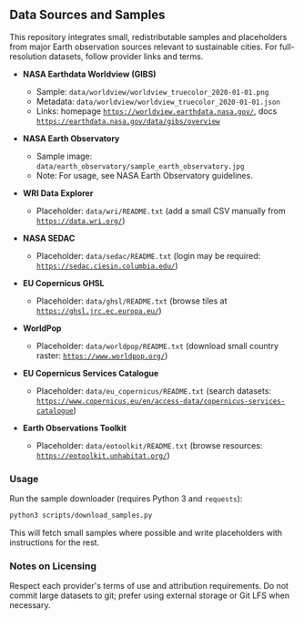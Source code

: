 ## Data Sources and Samples

This repository integrates small, redistributable samples and placeholders from major Earth observation sources relevant to sustainable cities. For full-resolution datasets, follow provider links and terms.

- **NASA Earthdata Worldview (GIBS)**
  - Sample: `data/worldview/worldview_truecolor_2020-01-01.png`
  - Metadata: `data/worldview/worldview_truecolor_2020-01-01.json`
  - Links: homepage [`https://worldview.earthdata.nasa.gov/`](https://worldview.earthdata.nasa.gov/), docs [`https://earthdata.nasa.gov/data/gibs/overview`](https://earthdata.nasa.gov/data/gibs/overview)

- **NASA Earth Observatory**
  - Sample image: `data/earth_observatory/sample_earth_observatory.jpg`
  - Note: For usage, see NASA Earth Observatory guidelines.

- **WRI Data Explorer**
  - Placeholder: `data/wri/README.txt` (add a small CSV manually from [`https://data.wri.org/`](https://data.wri.org/))

- **NASA SEDAC**
  - Placeholder: `data/sedac/README.txt` (login may be required: [`https://sedac.ciesin.columbia.edu/`](https://sedac.ciesin.columbia.edu/))

- **EU Copernicus GHSL**
  - Placeholder: `data/ghsl/README.txt` (browse tiles at [`https://ghsl.jrc.ec.europa.eu/`](https://ghsl.jrc.ec.europa.eu/))

- **WorldPop**
  - Placeholder: `data/worldpop/README.txt` (download small country raster: [`https://www.worldpop.org/`](https://www.worldpop.org/))

- **EU Copernicus Services Catalogue**
  - Placeholder: `data/eu_copernicus/README.txt` (search datasets: [`https://www.copernicus.eu/en/access-data/copernicus-services-catalogue`](https://www.copernicus.eu/en/access-data/copernicus-services-catalogue))

- **Earth Observations Toolkit**
  - Placeholder: `data/eotoolkit/README.txt` (browse resources: [`https://eotoolkit.unhabitat.org/`](https://eotoolkit.unhabitat.org/))

### Usage

Run the sample downloader (requires Python 3 and `requests`):

```bash
python3 scripts/download_samples.py
```

This will fetch small samples where possible and write placeholders with instructions for the rest.

### Notes on Licensing

Respect each provider's terms of use and attribution requirements. Do not commit large datasets to git; prefer using external storage or Git LFS when necessary.

